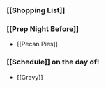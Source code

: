 ### [[Shopping List]]

### [[Prep Night Before]]
* [[Pecan Pies]]

### [[Schedule]] on the day of!
* [[Gravy]]
